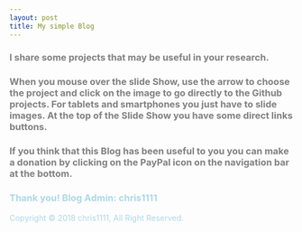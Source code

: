 ```yaml
---
layout: post
title: My simple Blog
---
```


### <span style="color:Grey">I share some projects that may be useful in your research.</span>

### <span style="color:Grey">When you mouse over the slide Show, use the arrow to choose the project and click on the image to go directly to the Github projects. For tablets and smartphones you just have to slide images. At the top of the Slide Show you have some direct links buttons.</span>
### <span style="color:Grey">If you think that this Blog has been useful to you you can make a donation by clicking on the PayPal icon on the navigation bar at the bottom.</span>
### <span style="color:LightBlue">Thank you! Blog Admin: chris1111</span>
<span style="color:LightBlue">Copyright  © 2018 chris1111, All Right Reserved.</span>






